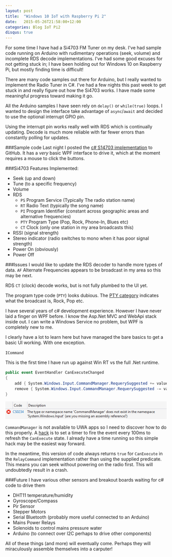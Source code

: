 ```yaml
---
layout: post
title:  "Windows 10 IoT with Raspberry Pi 2"
date:   2015-05-26T21:58:00+12:00
categories: Blog IoT Pi2
disqus: true
---
```


For some time I have had a Si4703 FM Tuner on my desk. I've had sample code running on Arduino with rudimentary operations (seek, volume) and incomplete RDS decode implementations. I've had some good excuses for not getting stuck in; I have been holding out for Windows 10 on Raspberry Pi, but mostly finding time is difficult!

There are many code samples out there for Arduino, but I really wanted to implement the Radio Tuner in C#.
I've had a few nights this past week to get stuck in and really figure out how the Si4703 works. I have made some meaningful progress toward making it go. 

All the Arduino samples I have seen rely on `delay()` or `while(true)` loops. I wanted to design the interface take advantage of `async`/`await` and decided to use the optional interrupt GPIO pin.

Using the interrupt pin works really well with RDS which is continually updating. Decode is much more reliable with far fewer errors than constantly polling for updates.

###Sample code
Last night I posted the [c# S14703 implementation][link-code] to GitHub.
It has a *very* basic WPF interface to drive it, which at the moment requires a mouse to click the buttons.

###Si4703 Features Implemented:

* Seek (up and down)
* Tune (to a specific frequency)
* Volume
* RDS 
	* `PS` Program Service (Typically The radio station name)
	* `RT` Radio Text (typically the song name)
	* `PI` Program Identifier (constant across geographic areas and alternative frequencies)
	* `PTY` Program Type (Pop, Rock, Phone-In, Blues etc)
	* `CT` Clock (only one station in my area broadcasts this)
* RSSI (signal strength)
* Stereo indicator (radio switches to mono when it has poor signal strength)
* Power On (obviously)
* Power Off

###Issues
I would like to update the RDS decoder to handle more types of data. `AF` Alternate Frequencies appears to be broadcast in my area so this may be next.

RDS `CT` (clock) decode works, but is not fully plumbed to the UI yet. 

The program type code (`PTY`) looks dubious. The [PTY category][link-pty] indicates what the broadcast is, Rock, Pop etc.

I have several years of c# development experience. However I have never laid a finger on WPF before. I know the Asp.Net MVC and WebApi stack inside out. I can write a Windows Service no problem, but WPF is completely new to me.

I clearly have a lot to learn here but have managed the bare basics to get a basic UI working. With one exception.

`ICommand`

This is the first time I have run up against Win RT vs the full .Net runtime. 

```c#
public event EventHandler CanExecuteChanged
{
	add { System.Windows.Input.CommandManager.RequerySuggested += value; }
	remove { System.Windows.Input.CommandManager.RequerySuggested -= value; }
}
```
![CS0234 The type or namespace name 'Command Manager' does not exist in the namespace 'System.Windows.Input'](/assets/images/2015-05/cs0234_error.png)


`CommandManager` is not available to UWA apps so I need to discover how to do this properly. A [hack][link-cmdmgrhack] is to set a timer to fire the event every 100ms to refresh the `CanExecute` state. I already have a time running so this simple hack may be the easiest way forward.

In the meantime, this version of code always returns `true` for `CanExecute` in the `RelayCommand` implementation rather than using the supplied predicate. 
This means you can seek without powering on the radio first. This will undoubtedly result in a crash.



###Future
I have various other sensors and breakout boards waiting for c# code to drive them

* DHT11 temperature/humidity
* Gyroscope/Compass
* Pir Sensor
* Stepper Motors
* Serial Bluetooth (probably more useful connected to an Arduino)
* Mains Power Relays
* Solenoids to control mains pressure water
* Arduino (to connect over I2C perhaps to drive other components)

All of these things (and more) will eventually come. Perhaps they will miraculously assemble themselves into a carputer!





[link-code]:https://github.com/williamdenton/IoT
[link-pty]:http://en.wikipedia.org/wiki/Radio_Data_System#Program_types
[link-cmdmgr]:https://msdn.microsoft.com/en-us/library/system.windows.input.commandmanager
[link-cmdmgrhack]:https://social.msdn.microsoft.com/Forums/vstudio/en-US/477cdd19-ee88-4746-97fe-59b8dbd44e0a/implement-icommandcanexecutechanged-in-portable-class-library-pcl?forum=netfxbcl